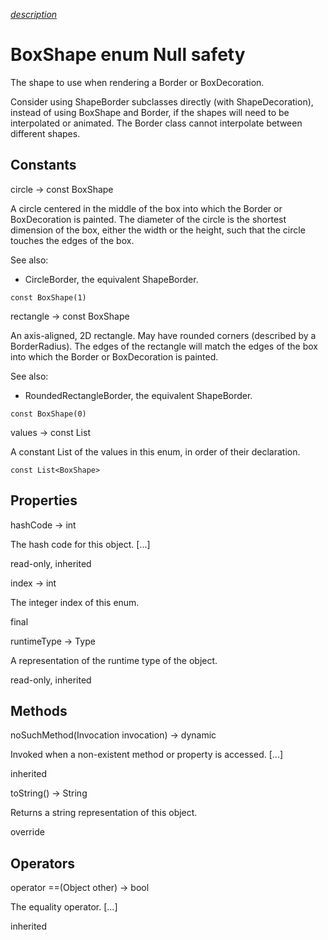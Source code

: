 [*description*][description]

# BoxShape enum Null safety #

The shape to use when rendering a Border or BoxDecoration.

Consider using ShapeBorder subclasses directly (with ShapeDecoration), instead of using BoxShape and Border, if the shapes will need to be interpolated or animated. The Border class cannot interpolate between different shapes.

## Constants ##

circle → const BoxShape

A circle centered in the middle of the box into which the Border or BoxDecoration is painted. The diameter of the circle is the shortest dimension of the box, either the width or the height, such that the circle touches the edges of the box.

See also:

 *  CircleBorder, the equivalent ShapeBorder.

`const BoxShape(1)`

rectangle → const BoxShape

An axis-aligned, 2D rectangle. May have rounded corners (described by a BorderRadius). The edges of the rectangle will match the edges of the box into which the Border or BoxDecoration is painted.

See also:

 *  RoundedRectangleBorder, the equivalent ShapeBorder.

`const BoxShape(0)`

values → const List<BoxShape>

A constant List of the values in this enum, in order of their declaration.

`const List<BoxShape>`

## Properties ##

hashCode → int

The hash code for this object. \[...\]

read-only, inherited

index → int

The integer index of this enum.

final

runtimeType → Type

A representation of the runtime type of the object.

read-only, inherited

## Methods ##

noSuchMethod(Invocation invocation) → dynamic

Invoked when a non-existent method or property is accessed. \[...\]

inherited

toString() → String

Returns a string representation of this object.

override

## Operators ##

operator ==(Object other) → bool

The equality operator. \[...\]

inherited


[description]: https://github.com/flutter/flutter/blob/master/packages/flutter/lib/src/painting/box_border.dart#L22